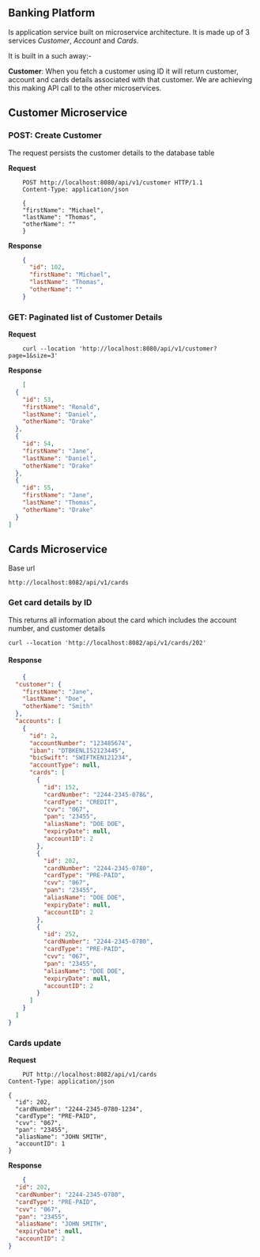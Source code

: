 ## Banking Platform
Is application service built on microservice architecture. It is made up of 3 services *Customer*, *Account* and *Cards*.

It is built in a such away:-

**Customer**: When you fetch a customer using ID it will return customer, account and cards details associated with that customer. We are achieving this making API call to the other microservices.
## Customer Microservice

### POST: Create Customer
The request persists the customer details to the database table

**Request**
```
    POST http://localhost:8080/api/v1/customer HTTP/1.1
    Content-Type: application/json
    
    {
    "firstName": "Michael",
    "lastName": "Thomas",
    "otherName": ""
    }
```
**Response**
```json
    {
      "id": 102,
      "firstName": "Michael",
      "lastName": "Thomas",
      "otherName": ""
    }
```
### GET: Paginated list of Customer Details

**Request**
```
    curl --location 'http://localhost:8080/api/v1/customer?page=1&size=3'
```

**Response**
```json
    [
  {
    "id": 53,
    "firstName": "Ronald",
    "lastName": "Daniel",
    "otherName": "Drake"
  },
  {
    "id": 54,
    "firstName": "Jane",
    "lastName": "Daniel",
    "otherName": "Drake"
  },
  {
    "id": 55,
    "firstName": "Jane",
    "lastName": "Thomas",
    "otherName": "Drake"
  }
]
```
## Cards Microservice

Base url

```http://localhost:8082/api/v1/cards```

### Get card details by ID
This returns all information about the card which includes the account number, and customer details

```
curl --location 'http://localhost:8082/api/v1/cards/202'
```
#### Response
```json
    {
  "customer": {
    "firstName": "Jane",
    "lastName": "Doe",
    "otherName": "Smith"
  },
  "accounts": [
    {
      "id": 2,
      "accountNumber": "123485674",
      "iban": "DTBKENLI52123445",
      "bicSwift": "SWIFTKEN121234",
      "accountType": null,
      "cards": [
        {
          "id": 152,
          "cardNumber": "2244-2345-078&",
          "cardType": "CREDIT",
          "cvv": "067",
          "pan": "23455",
          "aliasName": "DOE DOE",
          "expiryDate": null,
          "accountID": 2
        },
        {
          "id": 202,
          "cardNumber": "2244-2345-0780",
          "cardType": "PRE-PAID",
          "cvv": "067",
          "pan": "23455",
          "aliasName": "DOE DOE",
          "expiryDate": null,
          "accountID": 2
        },
        {
          "id": 252,
          "cardNumber": "2244-2345-0780",
          "cardType": "PRE-PAID",
          "cvv": "067",
          "pan": "23455",
          "aliasName": "DOE DOE",
          "expiryDate": null,
          "accountID": 2
        }
      ]
    }
  ]
}
```
### Cards update
**Request**
```
    PUT http://localhost:8082/api/v1/cards
Content-Type: application/json

{
  "id": 202,
  "cardNumber": "2244-2345-0780-1234",
  "cardType": "PRE-PAID",
  "cvv": "067",
  "pan": "23455",
  "aliasName": "JOHN SMITH",
  "accountID": 1
}
```

**Response**
```json
    {
  "id": 202,
  "cardNumber": "2244-2345-0780",
  "cardType": "PRE-PAID",
  "cvv": "067",
  "pan": "23455",
  "aliasName": "JOHN SMITH",
  "expiryDate": null,
  "accountID": 2
}
```
